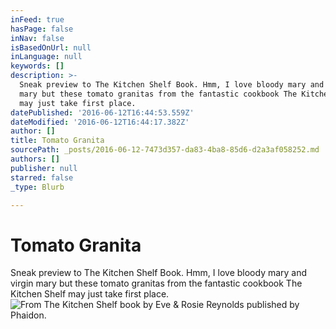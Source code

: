 ```yaml
---
inFeed: true
hasPage: false
inNav: false
isBasedOnUrl: null
inLanguage: null
keywords: []
description: >-
  Sneak preview to The Kitchen Shelf Book. Hmm, I love bloody mary and virgin
  mary but these tomato granitas from the fantastic cookbook The Kitchen Shelf
  may just take first place.
datePublished: '2016-06-12T16:44:53.559Z'
dateModified: '2016-06-12T16:44:17.382Z'
author: []
title: Tomato Granita
sourcePath: _posts/2016-06-12-7473d357-da83-4ba8-85d6-d2a3af058252.md
authors: []
publisher: null
starred: false
_type: Blurb

---
```

# Tomato Granita

Sneak preview to The Kitchen Shelf Book. Hmm, I love bloody mary and virgin mary but these tomato granitas from the fantastic cookbook The Kitchen Shelf may just take first place.
![From The Kitchen Shelf book by Eve & Rosie Reynolds published by Phaidon.](https://s3-us-west-2.amazonaws.com/the-grid-img/p/cd207362cf7a54629925df2a86979bb536c2964e.jpg)